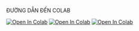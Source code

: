 ĐƯỜNG DẪN ĐẾN COLAB

[![Open In Colab](https://colab.research.google.com/assets/colab-badge.svg)](https://colab.research.google.com/github.com/Hnam2911/Computational-thinking/blob/main/buoi2.ipynb)
[![Open In Colab](https://colab.research.google.com/assets/colab-badge.svg)](https://colab.research.google.com/github.com/Hnam2911/Computational-thinking/blob/main/buoi1.ipynb)
[![Open In Colab](https://colab.research.google.com/assets/colab-badge.svg)](https://colab.research.google.com/github.com/Hnam2911/Computational-thinking/blob/main/Buoi3(b%C3%A0i%20t%E1%BA%ADp%20%E1%BB%9F%20ph%C3%ADa%20d%C6%B0%E1%BB%9Bi).ipynb)

